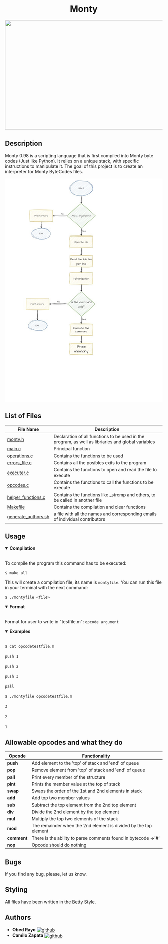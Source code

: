 
<div align="center">
    <h1>Monty</h1>
    <img src="https://pbs.twimg.com/media/CFYYWy6UEAE9Ow-.png" width="600" height="350">
</div>


## Description
Monty 0.98 is a scripting language that is first compiled into Monty byte codes (Just like Python). It relies on a unique stack, with specific instructions to manipulate it. The goal of this project is to create an interpreter for Monty ByteCodes files.

 <p align="center">
 <img src="https://github.com/ObedRav/holbertonschool-monty/blob/main/Stack_and_Queues.jpg" />

## List of Files

| File Name | Description |
|---------------- | -----------|
|[monty.h](./monty.h)    | Declaration of all functions to be used in the program, as well as libriaries and global variables|
|[main.c](./main.c) | Principal function|
|[operations.c](./operations.c) | Contains the functions to be used |
|[errors_file.c](./errors_file.c) | Contains all the posibles exits to the program |
|[executer.c](./executer.c) | Contains the functions to open and read the file to execute|
|[opcodes.c](./opcodes.c) | Contains the functions to call the functions to be execute|
|[helper_functions.c](./herlper_functions.c) | Contains the functions like _strcmp and others, to be called in another file|
|[Makefile](./Makefile) | Contains the compilation and clear functions |
|[generate_authors.sh](./generate_authors.sh) | a file with all the names and corresponding emails of individual contributors |


## Usage

<details open>
<summary> <strong> Compilation </strong> </summary>

<br>

To compile the program this command has to be executed:
```
$ make all
```
This will create a compilation file, its name is `montyfile`. You can run this file in your terminal with the next command:
```
$ ./montyfile <file>
```
</details>

<details open>
<summary> <strong> Format </strong> </summary>

<br>

Format for user to write in "testfile.m":
`opcode argument`

</details>

<details open>
<summary> <strong> Examples </strong> </summary>

<br>

```
$ cat opcodetestfile.m

push 1

push 2

push 3

pall

$ ./montyfile opcodetestfile.m

3

2

1
```
</details>

## Allowable opcodes and what they do
| Opcode | Functionality |
|---------------- | -----------|
| **push** | Add element to the 'top' of stack and 'end' of queue |
| **pop** | Remove element from 'top' of stack and 'end' of queue|
| **pall** | Print every member of the structure |
| **pint** | Prints the member value at the top of stack |
| **swap** | Swaps the order  of the 1st and 2nd elements in stack |
| **add** | Add top two member values |
| **sub** | Subtract the top element from the 2nd top element |
| **div** | Divide the 2nd element by the top element |
| **mul** | Multiply the top two elements of the stack |
| **mod** | The remainder when the 2nd element is divided by the top element |
| **comment** | There is the ability to parse comments found in bytecode ->'#'|
| **nop** | Opcode should do nothing |

## Bugs
If you find any bug, please, let us know.

## Styling
All files have been written in the [Betty Style](https://github.com/hs-hq/Betty).

## Authors
* **Obed Rayo** <a href="https://github.com/ObedRav" rel="nofollow"><img align="center" alt="github" src="https://www.vectorlogo.zone/logos/github/github-tile.svg" height="24" /></a>
* **Camilo Zapata** <a href="https://github.com/ZapataCamilo" rel="nofollow"><img align="center" alt="github" src="https://www.vectorlogo.zone/logos/github/github-tile.svg" height="24" /></a>
